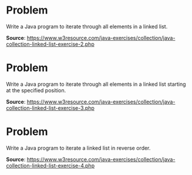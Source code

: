 # Problem
Write a Java program to iterate through all elements in a linked list.

**Source**: https://www.w3resource.com/java-exercises/collection/java-collection-linked-list-exercise-2.php

# Problem
Write a Java program to iterate through all elements in a linked list starting at the specified position.

**Source**: https://www.w3resource.com/java-exercises/collection/java-collection-linked-list-exercise-3.php

# Problem
Write a Java program to iterate a linked list in reverse order.

**Source**: https://www.w3resource.com/java-exercises/collection/java-collection-linked-list-exercise-4.php